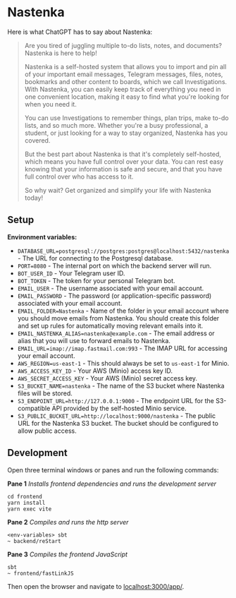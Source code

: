 # Nastenka

Here is what ChatGPT has to say about Nastenka:

>Are you tired of juggling multiple to-do lists, notes, and documents? Nastenka is here to help!
>
>Nastenka is a self-hosted system that allows you to import and pin all of your important email messages, Telegram messages, files, notes, bookmarks and other content to boards, which we call Investigations. With Nastenka, you can easily keep track of everything you need in one convenient location, making it easy to find what you're looking for when you need it.
>
>You can use Investigations to remember things, plan trips, make to-do lists, and so much more. Whether you're a busy professional, a student, or just looking for a way to stay organized, Nastenka has you covered.
>
>But the best part about Nastenka is that it's completely self-hosted, which means you have full control over your data. You can rest easy knowing that your information is safe and secure, and that you have full control over who has access to it.
>
>So why wait? Get organized and simplify your life with Nastenka today!

## Setup

**Environment variables:**

- `DATABASE_URL=postgresql://postgres:postgres@localhost:5432/nastenka` - The URL for connecting to the Postgresql database.
- `PORT=8080` - The internal port on which the backend server will run.
- `BOT_USER_ID` - Your Telegram user ID.
- `BOT_TOKEN` - The token for your personal Telegram bot.
- `EMAIL_USER` - The username associated with your email account.
- `EMAIL_PASSWORD` - The password (or application-specific password) associated with your email account.
- `EMAIL_FOLDER=Nastenka` - Name of the folder in your email account where you should move emails from Nastenka. You should create this folder and set up rules for automatically moving relevant emails into it.
- `EMAIL_NASTENKA_ALIAS=nastenka@example.com` - The email address or alias that you will use to forward emails to Nastenka.
- `EMAIL_URL=imap://imap.fastmail.com:993` - The IMAP URL for accessing your email account.
- `AWS_REGION=us-east-1` - This should always be set to `us-east-1` for Minio.
- `AWS_ACCESS_KEY_ID` - Your AWS (Minio) access key ID.
- `AWS_SECRET_ACCESS_KEY` - Your AWS (Minio) secret access key.
- `S3_BUCKET_NAME=nastenka` - The name of the S3 bucket where Nastenka files will be stored.
- `S3_ENDPOINT_URL=http://127.0.0.1:9000` - The endpoint URL for the S3-compatible API provided by the self-hosted Minio service.
- `S3_PUBLIC_BUCKET_URL=http://localhost:9000/nastenka` - The public URL for the Nastenka S3 bucket. The bucket should be configured to allow public access.

## Development

Open three terminal windows or panes and run the following commands:

**Pane 1**
*Installs frontend dependencies and runs the development server*
```shell
cd frontend
yarn install
yarn exec vite
```

**Pane 2**
*Compiles and runs the http server*
```shell
<env-variables> sbt
~ backend/reStart
```

**Pane 3**
*Compiles the frontend JavaScript*
```shell
sbt
~ frontend/fastLinkJS
```

Then open the browser and navigate to [localhost:3000/app/](http://localhost:3000/app/).
